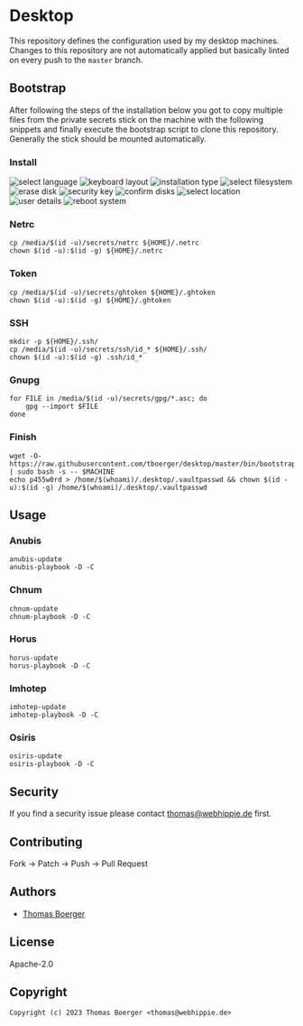 # Desktop

This repository defines the configuration used by my desktop machines. Changes
to this repository are not automatically applied but basically linted on every
push to the `master` branch.

## Bootstrap

After following the steps of the installation below you got to copy multiple
files from the private secrets stick on the machine with the following snippets
and finally execute the bootstrap script to clone this repository. Generally the
stick should be mounted automatically.

### Install

![select language](https://raw.githubusercontent.com/tboerger/desktop/master/screenshots/install01.png)
![keyboard layout](https://raw.githubusercontent.com/tboerger/desktop/master/screenshots/install02.png)
![installation type](https://raw.githubusercontent.com/tboerger/desktop/master/screenshots/install03.png)
![select filesystem](https://raw.githubusercontent.com/tboerger/desktop/master/screenshots/install04.png)
![erase disk](https://raw.githubusercontent.com/tboerger/desktop/master/screenshots/install05.png)
![security key](https://raw.githubusercontent.com/tboerger/desktop/master/screenshots/install06.png)
![confirm disks](https://raw.githubusercontent.com/tboerger/desktop/master/screenshots/install07.png)
![select location](https://raw.githubusercontent.com/tboerger/desktop/master/screenshots/install08.png)
![user details](https://raw.githubusercontent.com/tboerger/desktop/master/screenshots/install09.png)
![reboot system](https://raw.githubusercontent.com/tboerger/desktop/master/screenshots/install10.png)

### Netrc

```console
cp /media/$(id -u)/secrets/netrc ${HOME}/.netrc
chown $(id -u):$(id -g) ${HOME}/.netrc
```

### Token

```console
cp /media/$(id -u)/secrets/ghtoken ${HOME}/.ghtoken
chown $(id -u):$(id -g) ${HOME}/.ghtoken
```

### SSH

```console
mkdir -p ${HOME}/.ssh/
cp /media/$(id -u)/secrets/ssh/id_* ${HOME}/.ssh/
chown $(id -u):$(id -g) .ssh/id_*
```

### Gnupg

```console
for FILE in /media/$(id -u)/secrets/gpg/*.asc; do
    gpg --import $FILE
done
```

### Finish

```console
wget -O- https://raw.githubusercontent.com/tboerger/desktop/master/bin/bootstrap | sudo bash -s -- $MACHINE
echo p455w0rd > /home/$(whoami)/.desktop/.vaultpasswd && chown $(id -u):$(id -g) /home/$(whoami)/.desktop/.vaultpasswd
```

## Usage

### Anubis

```console
anubis-update
anubis-playbook -D -C
```

### Chnum

```console
chnum-update
chnum-playbook -D -C
```

### Horus

```console
horus-update
horus-playbook -D -C
```

### Imhotep

```console
imhotep-update
imhotep-playbook -D -C
```

### Osiris

```console
osiris-update
osiris-playbook -D -C
```

## Security

If you find a security issue please contact
[thomas@webhippie.de](mailto:thomas@webhippie.de) first.

## Contributing

Fork -> Patch -> Push -> Pull Request

## Authors

-   [Thomas Boerger](https://github.com/tboerger)

## License

Apache-2.0

## Copyright

```console
Copyright (c) 2023 Thomas Boerger <thomas@webhippie.de>
```

